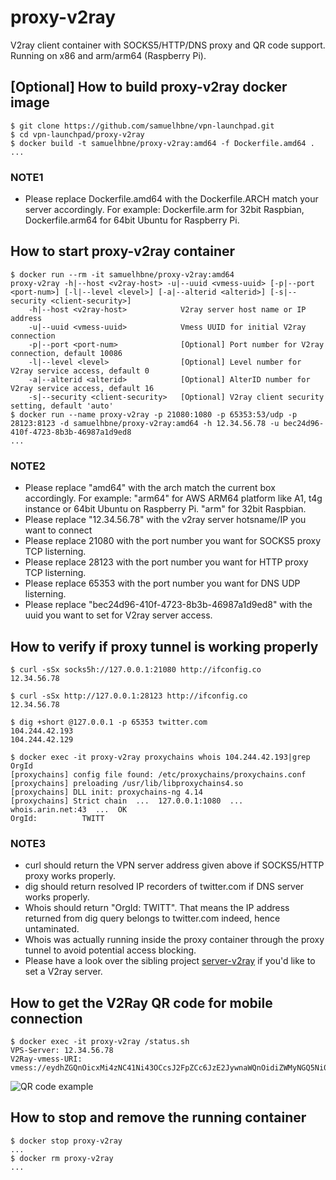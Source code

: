 # proxy-v2ray

V2ray client container with SOCKS5/HTTP/DNS proxy and QR code support. Running on x86 and arm/arm64 (Raspberry Pi).

## [Optional] How to build proxy-v2ray docker image

```shell
$ git clone https://github.com/samuelhbne/vpn-launchpad.git
$ cd vpn-launchpad/proxy-v2ray
$ docker build -t samuelhbne/proxy-v2ray:amd64 -f Dockerfile.amd64 .
...
```

### NOTE1

- Please replace Dockerfile.amd64 with the Dockerfile.ARCH match your server accordingly. For example: Dockerfile.arm for 32bit Raspbian, Dockerfile.arm64 for 64bit Ubuntu for Raspberry Pi.

## How to start proxy-v2ray container

```shell
$ docker run --rm -it samuelhbne/proxy-v2ray:amd64
proxy-v2ray -h|--host <v2ray-host> -u|--uuid <vmess-uuid> [-p|--port <port-num>] [-l|--level <level>] [-a|--alterid <alterid>] [-s|--security <client-security>]
    -h|--host <v2ray-host>            V2ray server host name or IP address
    -u|--uuid <vmess-uuid>            Vmess UUID for initial V2ray connection
    -p|--port <port-num>              [Optional] Port number for V2ray connection, default 10086
    -l|--level <level>                [Optional] Level number for V2ray service access, default 0
    -a|--alterid <alterid>            [Optional] AlterID number for V2ray service access, default 16
    -s|--security <client-security>   [Optional] V2ray client security setting, default 'auto'
$ docker run --name proxy-v2ray -p 21080:1080 -p 65353:53/udp -p 28123:8123 -d samuelhbne/proxy-v2ray:amd64 -h 12.34.56.78 -u bec24d96-410f-4723-8b3b-46987a1d9ed8
...
```

### NOTE2

- Please replace "amd64" with the arch match the current box accordingly. For example: "arm64" for AWS ARM64 platform like A1, t4g instance or 64bit Ubuntu on Raspberry Pi. "arm" for 32bit Raspbian.
- Please replace "12.34.56.78" with the v2ray server hotsname/IP you want to connect
- Please replace 21080 with the port number you want for SOCKS5 proxy TCP listerning.
- Please replace 28123 with the port number you want for HTTP proxy TCP listerning.
- Please replace 65353 with the port number you want for DNS UDP listerning.
- Please replace "bec24d96-410f-4723-8b3b-46987a1d9ed8" with the uuid you want to set for V2ray server access.

## How to verify if proxy tunnel is working properly

```shell
$ curl -sSx socks5h://127.0.0.1:21080 http://ifconfig.co
12.34.56.78

$ curl -sSx http://127.0.0.1:28123 http://ifconfig.co
12.34.56.78

$ dig +short @127.0.0.1 -p 65353 twitter.com
104.244.42.193
104.244.42.129

$ docker exec -it proxy-v2ray proxychains whois 104.244.42.193|grep OrgId
[proxychains] config file found: /etc/proxychains/proxychains.conf
[proxychains] preloading /usr/lib/libproxychains4.so
[proxychains] DLL init: proxychains-ng 4.14
[proxychains] Strict chain  ...  127.0.0.1:1080  ...  whois.arin.net:43  ...  OK
OrgId:          TWITT
```

### NOTE3

- curl should return the VPN server address given above if SOCKS5/HTTP proxy works properly.
- dig should return resolved IP recorders of twitter.com if DNS server works properly.
- Whois should return "OrgId: TWITT". That means the IP address returned from dig query belongs to twitter.com indeed, hence untaminated.
- Whois was actually running inside the proxy container through the proxy tunnel to avoid potential access blocking.
- Please have a look over the sibling project [server-v2ray](https://github.com/samuelhbne/server-v2ray) if you'd like to set a V2ray server.

## How to get the V2Ray QR code for mobile connection

```shell
$ docker exec -it proxy-v2ray /status.sh
VPS-Server: 12.34.56.78
V2Ray-vmess-URI: vmess://eydhZGQnOicxMi4zNC41Ni43OCcsJ2FpZCc6JzE2JywnaWQnOidiZWMyNGQ5Ni00MTBmLTQ3MjMtOGIzYi00Njk4N2ExZDllZDgnLCduZXQnOid0Y3AnLCdwb3J0JzonMTAwODYnLCdwcyc6J1ZMUC1WMlJBWSd9Cg==
```

![QR code example](https://github.com/samuelhbne/proxy-v2ray/blob/master/images/qr-v2ray.png)

## How to stop and remove the running container

```shell
$ docker stop proxy-v2ray
...
$ docker rm proxy-v2ray
...
```
